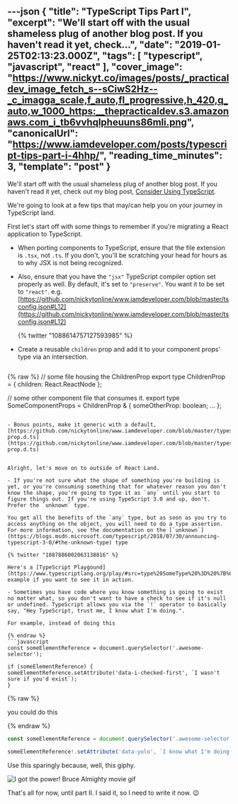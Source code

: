 ---json
{
  "title": "TypeScript Tips Part I",
  "excerpt": "We'll start off with the usual shameless plug of another blog post. If you haven't read it yet, check...",
  "date": "2019-01-25T02:13:23.000Z",
  "tags": [
    "typescript",
    "javascript",
    "react"
  ],
  "cover_image": "https://www.nickyt.co/images/posts/_practicaldev_image_fetch_s--sCiwS2Hz--_c_imagga_scale,f_auto,fl_progressive,h_420,q_auto,w_1000_https:__thepracticaldev.s3.amazonaws.com_i_tb6vvhqlpheuuns86mli.png",
  "canonicalUrl": "https://www.iamdeveloper.com/posts/typescript-tips-part-i-4hhp/",
  "reading_time_minutes": 3,
  "template": "post"
}
---

We'll start off with the usual shameless plug of another blog post. If you haven't read it yet, check out my blog post, [Consider Using TypeScript](https://dev.to/nickytonline/why-you-might-want-to-consider-using-typescript-6j3).

We're going to look at a few tips that may/can help you on your journey in TypeScript land.

First let's start off with some things to remember if you're migrating a React application to TypeScript.

- When porting components to TypeScript, ensure that the file extension is `.tsx`, not `.ts`. If you don't, you'll be scratching your head for hours as to why JSX is not being recognized.

- Also, ensure that you have the `"jsx"` TypeScript compiler option set properly as well. By default, it's set to `"preserve"`. You want it to be set to `"react"`. e.g. [https://github.com/nickytonline/www.iamdeveloper.com/blob/master/tsconfig.json#L12](https://github.com/nickytonline/www.iamdeveloper.com/blob/master/tsconfig.json#L12)

   {% twitter "1088614757127593985" %}

- Create a reusable `children` prop and add it to your component props' type via an intersection.

   ```javascript
{% raw %}
   // some file housing the ChildrenProp
   export type ChildrenProp = { children: React.ReactNode };
      
   // some other component file that consumes it.
   export type SomeComponentProps = ChildrenProp & {
       someOtherProp: boolean;
       ...
   };
   ```

- Bonus points, make it generic with a default, [https://github.com/nickytonline/www.iamdeveloper.com/blob/master/types/children-prop.d.ts](https://github.com/nickytonline/www.iamdeveloper.com/blob/master/types/children-prop.d.ts)


Alright, let's move on to outside of React Land.

- If you're not sure what the shape of something you're building is yet, or you're consuming something that for whatever reason you don't know the shape, you're going to type it as `any` until you start to figure things out. If you're using TypeScript 3.0 and up, don't. Prefer the `unknown` type.

You get all the benefits of the `any` type, but as soon as you try to access anything on the object, you will need to do a type assertion. For more information, see the documentation on the [`unknown`](https://blogs.msdn.microsoft.com/typescript/2018/07/30/announcing-typescript-3-0/#the-unknown-type) type

   {% twitter "1087886002063138816" %}

   Here's a [TypeScript Playgound](https://www.typescriptlang.org/play/#src=type%20SomeType%20%3D%20%7B%0D%0A%20%20noYolo%3A%20string%3B%0D%0A%20%20dontNo%3A%20string%3B%0D%0A%7D%0D%0A%0D%0A%2F%2F%20unknown%20complains%20about%20everything%0D%0Aconst%20someObject%3A%20unknown%20%3D%20%7B%0D%0A%20%20noYolo%3A%20'hi'%2C%0D%0A%20%20dontNo%3A%20'%3F'%0D%0A%7D%0D%0A%0D%0Aconsole.log(someObject.noYolo%20!%3D%3D%20undefined)%3B%20%2F%2F%20TS%20Complains%2C%20no%20dice%0D%0A%0D%0A%2F%2F%20We're%20sure%20of%20the%20shape%2C%20or%20some%20other%20kind%20of%20type%20checking%20done%20here%0D%0Aconsole.log((%3CSomeType%3EsomeObject).noYolo)%3B%0D%0A%0D%0A%2F%2F%20any%20on%20the%20other%20hand...%0D%0Aconst%20someOtherObject%3A%20any%20%3D%20%7B%0D%0A%20%20yolo%3A%20'yolo!'%0D%0A%7D%0D%0A%0D%0A%2F%2F%20YOLO%0D%0Aconsole.log(someOtherObject.yolo)%3B%0D%0A%0D%0A) example if you want to see it in action.

- Sometimes you have code where you know something is going to exist no matter what, so you don't want to have a check to see if it's null or undefined. TypeScript allows you via the `!` operator to basically say, "Hey TypeScript, trust me, I know what I'm doing.".

For example, instead of doing this

{% endraw %}
```javascript
const someElementReference = document.querySelector('.awesome-selector');

if (someElementReference) {
  someElementReference.setAttribute('data-i-checked-first', `I wasn't sure if you'd exist`);
}
```
{% raw %}

you could do this

{% endraw %}
```javascript
const someElementReference = document.querySelector('.awesome-selector');

someElementReference!.setAttribute('data-yolo', `I know what I'm doing!`);
```

Use this sparingly because, well, this giphy.

![I got the power! Bruce Almighty movie gif](https://media.giphy.com/media/A9grgCQ0Dm012/giphy-downsized.gif)

That's all for now, until part II. I said it, so I need to write it now. 😉
